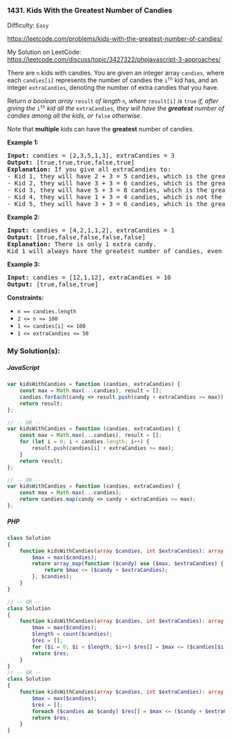 ### 1431. Kids With the Greatest Number of Candies

Difficulty: `Easy`

https://leetcode.com/problems/kids-with-the-greatest-number-of-candies/

My Solution on LeetCode:
https://leetcode.com/discuss/topic/3427322/phpjavascript-3-approaches/


<p>There are <code>n</code> kids with candies. You are given an integer array <code>candies</code>, where each <code>candies[i]</code> represents the number of candies the <code>i<sup>th</sup></code> kid has, and an integer <code>extraCandies</code>, denoting the number of extra candies that you have.</p>
<p>Return <em>a boolean array </em><code>result</code><em> of length </em><code>n</code><em>, where </em><code>result[i]</code><em> is </em><code>true</code><em> if, after giving the </em><code>i<sup>th</sup></code><em> kid all the </em><code>extraCandies</code><em>, they will have the <strong>greatest</strong> number of candies among all the kids</em><em>, or </em><code>false</code><em> otherwise</em>.</p>
<p>Note that <strong>multiple</strong> kids can have the <strong>greatest</strong> number of candies.</p>
<p><strong class="example">Example 1:</strong></p>
<pre><strong>Input:</strong> candies = [2,3,5,1,3], extraCandies = 3
<strong>Output:</strong> [true,true,true,false,true] 
<strong>Explanation:</strong> If you give all extraCandies to:
- Kid 1, they will have 2 + 3 = 5 candies, which is the greatest among the kids.
- Kid 2, they will have 3 + 3 = 6 candies, which is the greatest among the kids.
- Kid 3, they will have 5 + 3 = 8 candies, which is the greatest among the kids.
- Kid 4, they will have 1 + 3 = 4 candies, which is not the greatest among the kids.
- Kid 5, they will have 3 + 3 = 6 candies, which is the greatest among the kids.
</pre>
<p><strong class="example">Example 2:</strong></p>
<pre><strong>Input:</strong> candies = [4,2,1,1,2], extraCandies = 1
<strong>Output:</strong> [true,false,false,false,false] 
<strong>Explanation:</strong> There is only 1 extra candy.
Kid 1 will always have the greatest number of candies, even if a different kid is given the extra candy.
</pre>
<p><strong class="example">Example 3:</strong></p>
<pre><strong>Input:</strong> candies = [12,1,12], extraCandies = 10
<strong>Output:</strong> [true,false,true]
</pre>
<p><strong>Constraints:</strong></p>
<ul>
	<li><code>n == candies.length</code></li>
	<li><code>2 &lt;= n &lt;= 100</code></li>
	<li><code>1 &lt;= candies[i] &lt;= 100</code></li>
	<li><code>1 &lt;= extraCandies &lt;= 50</code></li>
</ul>

### My Solution(s):

##### JavaScript

```js
var kidsWithCandies = function (candies, extraCandies) {
    const max = Math.max(...candies), result = [];
    candies.forEach(candy => result.push(candy + extraCandies >= max));
    return result;
};

// -- OR --
var kidsWithCandies = function (candies, extraCandies) {
    const max = Math.max(...candies), result = [];
    for (let i = 0; i < candies.length; i++) {
        result.push(candies[i] + extraCandies >= max);
    }
    return result;
};

// -- OR --
var kidsWithCandies = function (candies, extraCandies) {
    const max = Math.max(...candies);
    return candies.map(candy => candy + extraCandies >= max);
};
```

##### PHP

```php
class Solution
{
    function kidsWithCandies(array $candies, int $extraCandies): array {
        $max = max($candies);
        return array_map(function ($candy) use ($max, $extraCandies) {
            return $max <= ($candy + $extraCandies);
        }, $candies);
    }
}

// -- OR --
class Solution
{
    function kidsWithCandies(array $candies, int $extraCandies): array {
        $max = max($candies);
        $length = count($candies);
        $res = [];
        for ($i = 0; $i < $length; $i++) $res[] = $max <= ($candies[$i] + $extraCandies);
        return $res;
    }
}
// -- OR --
class Solution
{
    function kidsWithCandies(array $candies, int $extraCandies): array {
        $max = max($candies);
        $res = [];
        foreach ($candies as $candy) $res[] = $max <= ($candy + $extraCandies);
        return $res;
    }
}
```

